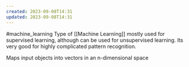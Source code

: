 ```yaml
---
created: 2023-09-08T14:31
updated: 2023-09-08T14:31
---
```

#machine_learning 
Type of [[Machine Learning]] mostly used for supervised learning, although can be used for unsupervised learning. Its very good for highly complicated pattern recognition.

Maps input objects into vectors in an n-dimensional space